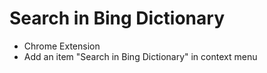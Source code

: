 # Search in Bing Dictionary

- Chrome Extension
- Add an item "Search in Bing Dictionary" in context menu